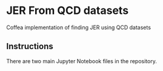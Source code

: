 # JER From QCD datasets

Coffea implementation of finding JER using QCD datasets


## Instructions

There are two main Jupyter Notebook files in the repository.  

